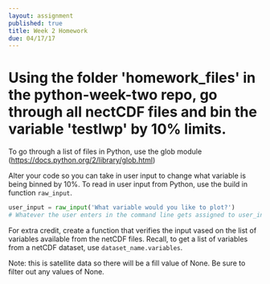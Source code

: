 ```yaml
---
layout: assignment
published: true
title: Week 2 Homework
due: 04/17/17
---
```


# Using the folder 'homework_files' in the python-week-two repo, go through all nectCDF files and bin the variable 'testlwp' by 10% limits.  

To go through a list of files in Python, use the glob module (https://docs.python.org/2/library/glob.html)

Alter your code so you can take in user input to change what variable is being binned by 10%. To read in user input from Python, use the build in function ``raw_input``.

~~~ python
user_input = raw_input('What variable would you like to plot?')
# Whatever the user enters in the command line gets assigned to user_input
~~~

For extra credit, create a function that verifies the input vased on the list of variables available from the netCDF files.  Recall, to get a list of variables from a netCDF dataset, use  ``dataset_name.variables``.

 Note: this is satellite data so there will be a fill value of None.  Be sure to filter out any values of None.



